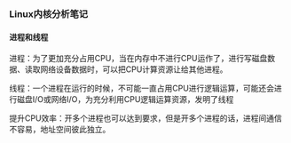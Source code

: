 ### Linux内核分析笔记

#### 进程和线程

进程：为了更加充分占用CPU，当在内存中不进行CPU运作了，进行写磁盘数据、读取网络设备数据时，可以把CPU计算资源让给其他进程。

线程：一个进程在运行的时候，不可能一直占用CPU进行逻辑运算，可能还会进行磁盘I/O或网络I/O，为充分利用CPU逻辑运算资源，发明了线程

提升CPU效率：开多个进程也可以达到要求，但是开多个进程的话，进程间通信不容易，地址空间彼此独立。

